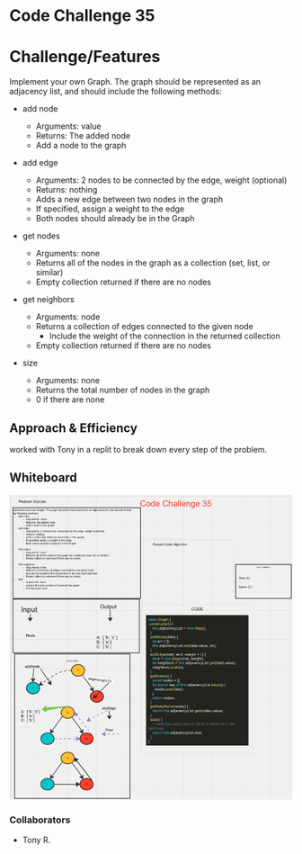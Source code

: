 # Code Challenge 35

# Challenge/Features

Implement your own Graph. The graph should be represented as an adjacency list, and should include the following methods:

- add node

  - Arguments: value
  - Returns: The added node
  - Add a node to the graph

- add edge

  - Arguments: 2 nodes to be connected by the edge, weight (optional)
  - Returns: nothing
  - Adds a new edge between two nodes in the graph
  - If specified, assign a weight to the edge
  - Both nodes should already be in the Graph

- get nodes

  - Arguments: none
  - Returns all of the nodes in the graph as a collection (set, list, or similar)
  - Empty collection returned if there are no nodes

- get neighbors

  - Arguments: node
  - Returns a collection of edges connected to the given node
    - Include the weight of the connection in the returned collection
  - Empty collection returned if there are no nodes

- size
  - Arguments: none
  - Returns the total number of nodes in the graph
  - 0 if there are none

## Approach & Efficiency

worked with Tony in a replit to break down every step of the problem.

## Whiteboard

![graphs](CC35.png)

### Collaborators

- Tony R.

